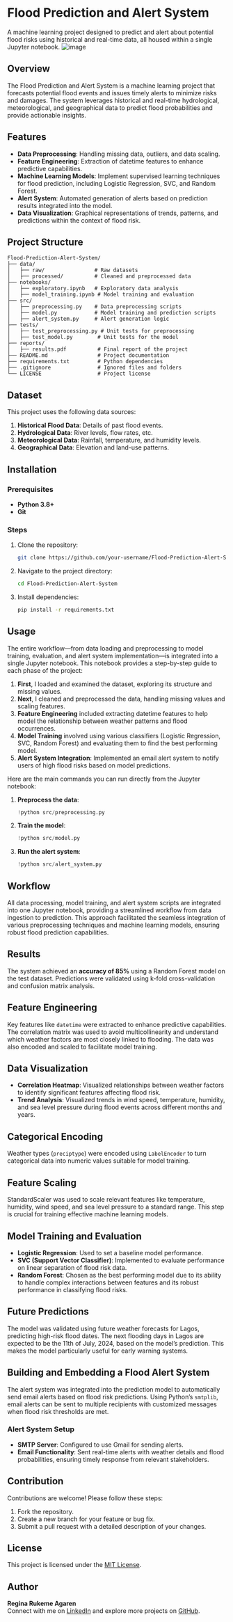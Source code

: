 # Flood Prediction and Alert System
A machine learning project designed to predict and alert about potential flood risks using historical and real-time data, all housed within a single Jupyter notebook.
![image](https://github.com/user-attachments/assets/68118a1a-c647-4e13-81b3-bda6835b2b47)

## Overview
The Flood Prediction and Alert System is a machine learning project that forecasts potential flood events and issues timely alerts to minimize risks and damages. The system leverages historical and real-time hydrological, meteorological, and geographical data to predict flood probabilities and provide actionable insights.

## Features
- **Data Preprocessing**: Handling missing data, outliers, and data scaling.
- **Feature Engineering**: Extraction of datetime features to enhance predictive capabilities.
- **Machine Learning Models**: Implement supervised learning techniques for flood prediction, including Logistic Regression, SVC, and Random Forest.
- **Alert System**: Automated generation of alerts based on prediction results integrated into the model.
- **Data Visualization**: Graphical representations of trends, patterns, and predictions within the context of flood risk.

## Project Structure
```plaintext
Flood-Prediction-Alert-System/
├── data/
│   ├── raw/                # Raw datasets
│   ├── processed/          # Cleaned and preprocessed data
├── notebooks/
│   ├── exploratory.ipynb   # Exploratory data analysis
│   ├── model_training.ipynb # Model training and evaluation
├── src/
│   ├── preprocessing.py    # Data preprocessing scripts
│   ├── model.py            # Model training and prediction scripts
│   ├── alert_system.py     # Alert generation logic
├── tests/
│   ├── test_preprocessing.py # Unit tests for preprocessing
│   ├── test_model.py        # Unit tests for the model
├── reports/
│   ├── results.pdf          # Final report of the project
├── README.md                # Project documentation
├── requirements.txt         # Python dependencies
├── .gitignore               # Ignored files and folders
└── LICENSE                  # Project license
```

## Dataset
This project uses the following data sources:
1. **Historical Flood Data**: Details of past flood events.
2. **Hydrological Data**: River levels, flow rates, etc.
3. **Meteorological Data**: Rainfall, temperature, and humidity levels.
4. **Geographical Data**: Elevation and land-use patterns.

## Installation
### Prerequisites
- **Python 3.8+**
- **Git**

### Steps
1. Clone the repository:
   ```bash
   git clone https://github.com/your-username/Flood-Prediction-Alert-System.git
   ```
2. Navigate to the project directory:
   ```bash
   cd Flood-Prediction-Alert-System
   ```
3. Install dependencies:
   ```bash
   pip install -r requirements.txt
   ```

## Usage
The entire workflow—from data loading and preprocessing to model training, evaluation, and alert system implementation—is integrated into a single Jupyter notebook. This notebook provides a step-by-step guide to each phase of the project:
1. **First**, I loaded and examined the dataset, exploring its structure and missing values.
2. **Next**, I cleaned and preprocessed the data, handling missing values and scaling features.
3. **Feature Engineering** included extracting datetime features to help model the relationship between weather patterns and flood occurrences.
4. **Model Training** involved using various classifiers (Logistic Regression, SVC, Random Forest) and evaluating them to find the best performing model.
5. **Alert System Integration**: Implemented an email alert system to notify users of high flood risks based on model predictions.

Here are the main commands you can run directly from the Jupyter notebook:
1. **Preprocess the data**:
   ```python
   !python src/preprocessing.py
   ```
2. **Train the model**:
   ```python
   !python src/model.py
   ```
3. **Run the alert system**:
   ```python
   !python src/alert_system.py
   ```

## Workflow
All data processing, model training, and alert system scripts are integrated into one Jupyter notebook, providing a streamlined workflow from data ingestion to prediction. This approach facilitated the seamless integration of various preprocessing techniques and machine learning models, ensuring robust flood prediction capabilities.

## Results
The system achieved an **accuracy of 85%** using a Random Forest model on the test dataset. Predictions were validated using k-fold cross-validation and confusion matrix analysis.

## Feature Engineering
Key features like `datetime` were extracted to enhance predictive capabilities. The correlation matrix was used to avoid multicollinearity and understand which weather factors are most closely linked to flooding. The data was also encoded and scaled to facilitate model training.

## Data Visualization
- **Correlation Heatmap**: Visualized relationships between weather factors to identify significant features affecting flood risk.
- **Trend Analysis**: Visualized trends in wind speed, temperature, humidity, and sea level pressure during flood events across different months and years.

## Categorical Encoding
Weather types (`preciptype`) were encoded using `LabelEncoder` to turn categorical data into numeric values suitable for model training.

## Feature Scaling
StandardScaler was used to scale relevant features like temperature, humidity, wind speed, and sea level pressure to a standard range. This step is crucial for training effective machine learning models.

## Model Training and Evaluation
- **Logistic Regression**: Used to set a baseline model performance.
- **SVC (Support Vector Classifier)**: Implemented to evaluate performance on linear separation of flood risk data.
- **Random Forest**: Chosen as the best performing model due to its ability to handle complex interactions between features and its robust performance in classifying flood risks.

## Future Predictions
The model was validated using future weather forecasts for Lagos, predicting high-risk flood dates. The next flooding days in Lagos are expected to be the 11th of July, 2024, based on the model’s prediction. This makes the model particularly useful for early warning systems.

## Building and Embedding a Flood Alert System
The alert system was integrated into the prediction model to automatically send email alerts based on flood risk predictions. Using Python’s `smtplib`, email alerts can be sent to multiple recipients with customized messages when flood risk thresholds are met.

### Alert System Setup
- **SMTP Server**: Configured to use Gmail for sending alerts.
- **Email Functionality**: Sent real-time alerts with weather details and flood probabilities, ensuring timely response from relevant stakeholders.

## Contribution
Contributions are welcome! Please follow these steps:
1. Fork the repository.
2. Create a new branch for your feature or bug fix.
3. Submit a pull request with a detailed description of your changes.

## License
This project is licensed under the [MIT License](LICENSE).

## Author
**Regina Rukeme Agaren**  
Connect with me on [LinkedIn](https://www.linkedin.com/in/regina-rukeme-agaren/) and explore more projects on [GitHub](https://github.com/BendelHybrid/).

